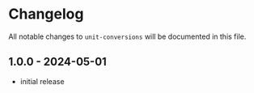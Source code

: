 # Changelog

All notable changes to `unit-conversions` will be documented in this file.

## 1.0.0 - 2024-05-01

-   initial release
